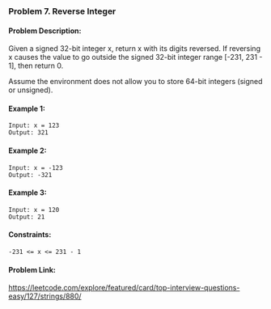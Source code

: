 ### Problem 7. Reverse Integer

#### Problem Description:

Given a signed 32-bit integer x, return x with its digits reversed. If reversing x causes the value to go outside the signed 32-bit integer range [-231, 231 - 1], then return 0.

Assume the environment does not allow you to store 64-bit integers (signed or unsigned).

#### Example 1:

    Input: x = 123
    Output: 321

#### Example 2:

    Input: x = -123
    Output: -321

#### Example 3:

    Input: x = 120
    Output: 21

#### Constraints:

    -231 <= x <= 231 - 1

#### Problem Link:

https://leetcode.com/explore/featured/card/top-interview-questions-easy/127/strings/880/
